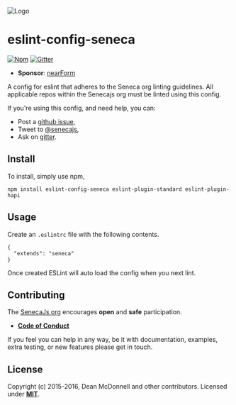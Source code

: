 ![Logo][]
# eslint-config-seneca

[![Npm][BadgeNpm]][Npm]
[![Gitter][BadgeGitter]][Gitter]

- __Sponsor__: [nearForm][Sponsor]

A config for eslint that adheres to the Seneca org linting guidelines. All applicable
repos within the Senecajs org must be linted using this config.

If you're using this config, and need help, you can:

- Post a [github issue][Issue],
- Tweet to [@senecajs][Tweet],
- Ask on [gitter][Gitter].

## Install
To install, simply use npm,

```
npm install eslint-config-seneca eslint-plugin-standard eslint-plugin-hapi
```

## Usage
Create an `.eslintrc` file with the following contents.

```
{
  "extends": "seneca"
}
```

Once created ESLint will auto load the config when you next lint.

## Contributing
The [SenecaJs org][Org] encourages __open__ and __safe__ participation.

- __[Code of Conduct][CoC]__

If you feel you can help in any way, be it with documentation, examples, extra testing, or new
features please get in touch.

## License
Copyright (c) 2015-2016, Dean McDonnell and other contributors. Licensed under __[MIT][Lic]__.


[BadgeNpm]: https://img.shields.io/npm/v/eslint-config-seneca.svg
[BadgeGitter]: https://badges.gitter.im/senecajs/seneca.svg
[CoC]: http://senecajs.org/conduct
[Gitter]: https://gitter.im/senecajs/seneca
[Issue]: https://github.com/senecajs/eslint-config-seneca
[Lic]: ./LICENSE
[Logo]: http://senecajs.org/files/assets/seneca-logo.jpg
[Npm]: https://www.npmjs.com/package/eslint-config-seneca
[Org]: https://github.com/senecajs
[Sponsor]: http://nearform.com
[Tweet]: https://twitter.com/senecajs
